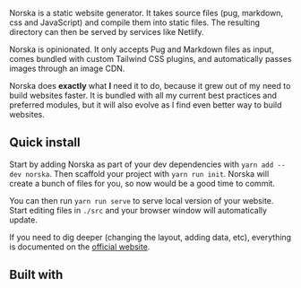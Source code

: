 Norska is a static website generator. It takes source files (pug, markdown, css
and JavaScript) and compile them into static files. The resulting directory can
then be served by services like Netlify.

Norska is opinionated. It only accepts Pug and Markdown files as input, comes
bundled with custom Tailwind CSS plugins, and automatically passes images
through an image CDN.

Norska does **exactly** what **I** need it to do, because it grew out of my need
to build websites faster. It is bundled with all my current best practices and
preferred modules, but it will also evolve as I find even better way to build
websites.

## Quick install

Start by adding Norska as part of your dev dependencies with `yarn add --dev
norska`. Then scaffold your project with `yarn run init`. Norska will create
a bunch of files for you, so now would be a good time to commit.

You can then run `yarn run serve` to serve local version of your website. Start
editing files in `./src` and your browser window will automatically update.

If you need to dig deeper (changing the layout, adding data, etc), everything is
documented on the [official website](https://projects.pixelastic.com/norska/).

## Built with

<!-- TODO: Add list of websites using norska -->
